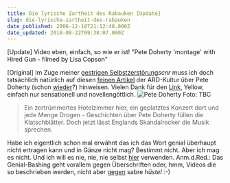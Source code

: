```yaml
---
title: Die lyrische Zartheit des Rabauken [Update]
slug: die-lyrische-zartheit-des-rabauken
date_published: 2006-12-10T21:12:48.000Z
date_updated: 2018-08-22T09:38:07.000Z
---
```


[Update] Video eben, einfach, so wie er ist! "Pete Doherty 'montage' with Hired Gun - filmed by Lisa Copson"

[Original] Im Zuge meiner [gestrigen Selbstzerstörung](http://zurueckzumbeton.com/2006/12/10/ich-habe-heute-geburtstag/)*scnr* muss ich doch tatsächlich natürlich auf diesen [feinen Artikel](http://www.ard.de/kultur/musik/alternative-indie/babyshambles-the-blinding/-/id=454326/nid=454326/did=501654/gmr9g5/index.html) der ARD-Kultur über Pete Doherty (schon [wieder](http://zurueckzumbeton.com/?s=pete+doherty)?) hinweisen. Vielen Dank für den [Link](http://www.ard.de/kultur/musik/alternative-indie/babyshambles-the-blinding/-/id=454326/nid=454326/did=501654/gmr9g5/index.html), Yellow, einfach nur sensationell und novellengöttlich.
![Pete Doherty Foto: TBC](//www.ard.de/-/id=501740/property=detail/width=405/height=150/pubVersion=1/1d9avzb/index.jpg)

> Ein zertrümmertes Hotelzimmer hier, ein geplatztes Konzert dort und jede Menge Drogen - Geschichten über Pete Doherty füllen die Klatschblätter. Doch jetzt lässt Englands Skandalrocker die Musik sprechen.

Habe ich eigentlich schon mal erwähnt das ich das Wort genial überhaupt nicht ertragen kann und in Gänze nicht mag? Bestimmt nicht. Aber ich mag es nicht. Und ich will es nie, nie, nie selbst [hier](http://zurueckzumbeton.com/?s=genial) verwenden.
Anm.d.Red.: Das Genial-Bashing geht vorallem gegen Überschriften oder, hmm, Videos die so beschrieben werden, nicht aber [gegen](http://zurueckzumbeton.com/2006/12/10/pr0n-sells/#comment-7848) sabre *hüstel* :-)
